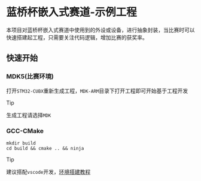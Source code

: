 # 蓝桥杯嵌入式赛道-示例工程

本项目对蓝桥杯嵌入式赛道中使用到的外设或设备，进行抽象封装，当比赛时可以快速搭建起工程，只需要关注代码逻辑，增加比赛的获奖率。

## 快速开始

### MDK5(比赛环境)

打开`STM32-CUBX`重新生成工程，`MDK-ARM`目录下打开工程即可开始基于工程开发

> [!TIP]
> 生成工程请选择`MDK`

### GCC-CMake

```shell
mkdir build
cd build && cmake .. && ninja
```

> [!TIP]
> 建议搭配`vscode`开发，[环境搭建教程]()
